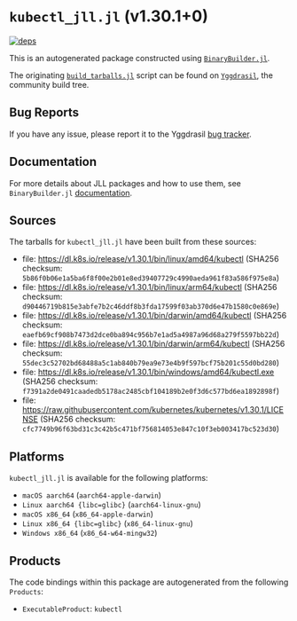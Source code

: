 # `kubectl_jll.jl` (v1.30.1+0)

[![deps](https://juliahub.com/docs/kubectl_jll/deps.svg)](https://juliahub.com/ui/Packages/kubectl_jll/frsqQ?page=2)

This is an autogenerated package constructed using [`BinaryBuilder.jl`](https://github.com/JuliaPackaging/BinaryBuilder.jl).

The originating [`build_tarballs.jl`](https://github.com/JuliaPackaging/Yggdrasil/blob/bc0554d6df22d4d1c4b3bb6086d515f6c3116898/K/kubectl/build_tarballs.jl) script can be found on [`Yggdrasil`](https://github.com/JuliaPackaging/Yggdrasil/), the community build tree.

## Bug Reports

If you have any issue, please report it to the Yggdrasil [bug tracker](https://github.com/JuliaPackaging/Yggdrasil/issues).

## Documentation

For more details about JLL packages and how to use them, see `BinaryBuilder.jl` [documentation](https://docs.binarybuilder.org/stable/jll/).

## Sources

The tarballs for `kubectl_jll.jl` have been built from these sources:

* file: https://dl.k8s.io/release/v1.30.1/bin/linux/amd64/kubectl (SHA256 checksum: `5b86f0b06e1a5ba6f8f00e2b01e8ed39407729c4990aeda961f83a586f975e8a`)
* file: https://dl.k8s.io/release/v1.30.1/bin/linux/arm64/kubectl (SHA256 checksum: `d90446719b815e3abfe7b2c46ddf8b3fda17599f03ab370d6e47b1580c0e869e`)
* file: https://dl.k8s.io/release/v1.30.1/bin/darwin/amd64/kubectl (SHA256 checksum: `eaefb69cf908b7473d2dce0ba894c956b7e1ad5a4987a96d68a279f5597bb22d`)
* file: https://dl.k8s.io/release/v1.30.1/bin/darwin/arm64/kubectl (SHA256 checksum: `55dec3c52702bd68488a5c1ab840b79ea9e73e4b9f597bcf75b201c55d0bd280`)
* file: https://dl.k8s.io/release/v1.30.1/bin/windows/amd64/kubectl.exe (SHA256 checksum: `f7391a2de0491caadedb5178ac2485cbf104189b2e0f3d6c577bd6ea1892898f`)
* file: https://raw.githubusercontent.com/kubernetes/kubernetes/v1.30.1/LICENSE (SHA256 checksum: `cfc7749b96f63bd31c3c42b5c471bf756814053e847c10f3eb003417bc523d30`)

## Platforms

`kubectl_jll.jl` is available for the following platforms:

* `macOS aarch64` (`aarch64-apple-darwin`)
* `Linux aarch64 {libc=glibc}` (`aarch64-linux-gnu`)
* `macOS x86_64` (`x86_64-apple-darwin`)
* `Linux x86_64 {libc=glibc}` (`x86_64-linux-gnu`)
* `Windows x86_64` (`x86_64-w64-mingw32`)

## Products

The code bindings within this package are autogenerated from the following `Products`:

* `ExecutableProduct`: `kubectl`
